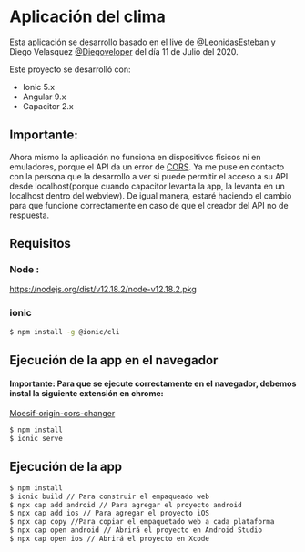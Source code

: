 # Aplicación del clima

Esta aplicación se desarrollo basado en el live de [@LeonidasEsteban](https://twitter.com/LeonidasEsteban) y Diego Velasquez [@Diegoveloper](https://twitter.com/diegoveloper) del día 11 de Julio del 2020.

Este proyecto se desarrolló con:
  - Ionic 5.x
  - Angular 9.x
  - Capacitor 2.x

## Importante: 
Ahora mismo la aplicación no funciona en dispositivos físicos ni en emuladores, porque el API da un error de [CORS](https://developer.mozilla.org/en-US/docs/Web/HTTP/CORS). Ya me puse en contacto con la persona que la desarrollo a ver si puede permitir el acceso a su API desde localhost(porque cuando capacitor levanta la app, la levanta en un localhost dentro del webview). De igual manera, estaré haciendo el cambio para que funcione correctamente en caso de que el creador del API no de respuesta.

## Requisitos
### Node :
https://nodejs.org/dist/v12.18.2/node-v12.18.2.pkg
### ionic
```sh
$ npm install -g @ionic/cli
```

## Ejecución de la app en el navegador

#### Importante: Para que se ejecute correctamente en el navegador, debemos instal la siguiente extensión en chrome:
[Moesif-origin-cors-changer](https://chrome.google.com/webstore/detail/moesif-orign-cors-changer/digfbfaphojjndkpccljibejjbppifbc)

```sh
$ npm install
$ ionic serve
```

## Ejecución de la app

```sh
$ npm install
$ ionic build // Para construir el empaqueado web
$ npx cap add android // Para agregar el proyecto android
$ npx cap add ios // Para agregar el proyecto iOS
$ npx cap copy //Para copiar el empaquetado web a cada plataforma
$ npx cap open android // Abrirá el proyecto en Android Studio
$ npx cap open ios // Abrirá el proyecto en Xcode
```

